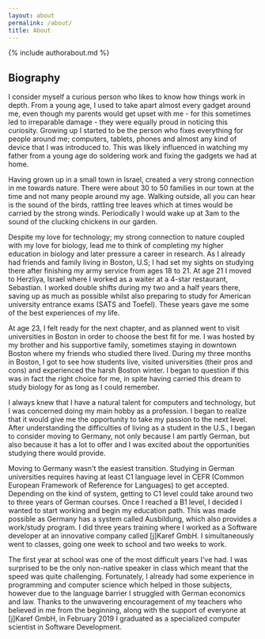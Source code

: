 ```yaml
---
layout: about
permalink: /about/
title: About
---
```


<!--author-->
{% include authorabout.md %}

## Biography

I consider myself a curious person who likes to know how things work in depth. From a young age, I used to take apart almost every gadget around me, even though my parents would get upset with me - for this sometimes led to irreparable damage - they were equally proud in noticing this curiosity. Growing up I started to be the person who fixes everything for people around me; computers, tablets, phones and almost any kind of device that I was introduced to. This was likely influenced in watching my father from a young age do soldering work and fixing the gadgets we had at home.

Having grown up in a small town in Israel, created a very strong connection in me towards nature. There were about 30 to 50 families in our town at the time and not many people around my age. Walking outside, all you can hear is the sound of the birds, rattling tree leaves which at times would be carried by the strong winds. Periodically I would wake up at 3am to the sound of the clucking chickens in our garden.

Despite my love for technology; my strong connection to nature coupled with my love for biology, lead me to think of completing my higher education in biology and later pressure a career in research. As I already had friends and family living in Boston, U.S; I had set my sights on studying there after finishing my army service from ages 18 to 21. At age 21 I moved to Herzliya, Israel where I worked as a waiter at a 4-star restaurant, Sebastian. I worked double shifts during my two and a half years there, saving up as much as possible whilst also preparing to study for American university entrance exams (SATS and Toefel). These years gave me some of the best experiences of my life.

At age 23, I felt ready for the next chapter, and as planned went to visit universities in Boston in order to choose the best fit for me. I was hosted by my brother and his supportive family, sometimes staying in downtown Boston where my friends who studied there lived. During my three months in Boston, I got to see how students live, visited universities (their pros and cons) and experienced the harsh Boston winter. I began to question if this was in fact the right choice for me, in spite having carried this dream to study biology for as long as I could remember. 

I always knew that I have a natural talent for computers and technology, but I was concerned doing my main hobby as a profession. I began to realize that it would give me the opportunity to take my passion to the next level. After understanding the difficulties of living as a student in the U.S., I began to consider moving to Germany, not only because I am partly German, but also because it has a lot to offer and I was excited about the opportunities studying there would provide.

Moving to Germany wasn't the easiest transition. Studying in German universities requires having at least C1 language level in CEFR (Common European Framework of Reference for Languages) to get accepted. Depending on the kind of system, getting to C1 level could take around two to three years of German courses. Once I reached a B1 level, I decided I wanted to start working and begin my education path. This was made possible as Germany has a system called Ausbildung, which also provides a work/study program. I did three years training where I worked as a Software developer at an innovative company called \[j\]Karef GmbH. I simultaneously went to classes, going one week to school and two weeks to work. 

The first year at school was one of the most difficult years I've had. I was surprised to be the only non-native speaker in class which meant that the speed was quite challenging. Fortunately, I already had some experience in programming and computer science which helped in those subjects, however due to the language barrier I struggled with German economics and law. Thanks to the unwavering encouragement of my teachers who believed in me from the beginning, along with the support of everyone at \[j\]Karef GmbH, in February 2019 I graduated as a specialized computer scientist in Software Development.
